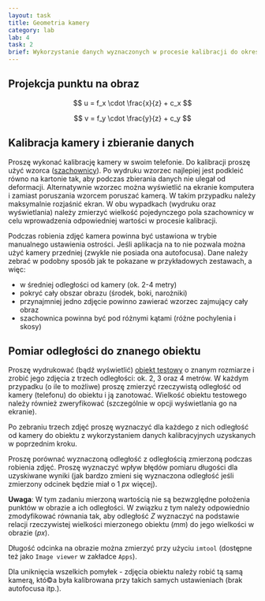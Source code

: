 ```yaml
---
layout: task
title: Geometria kamery
category: lab
lab: 4
task: 2
brief: Wykorzystanie danych wyznaczonych w procesie kalibracji do określenia położenia znanych obiektów
---
```


## Projekcja punktu na obraz

$$ u = f_x \cdot \frac{x}{z} + c_x $$

$$ v = f_y \cdot \frac{y}{z} + c_y $$

## Kalibracja kamery i zbieranie danych

Proszę wykonać kalibrację kamery w swoim telefonie. Do kalibracji proszę użyć 
wzorca ([szachownicy]({{site.baseurl}}/public/l4/chess_A4_4_5_40mm.pdf)). Po wydruku wzorzec najlepiej jest podkleić równo na kartonie tak,
aby podczas zbierania danych nie ulegał od deformacji. Alternatywnie wzorzec można wyświetlić
na ekranie komputera i zamiast poruszania wzorcem poruszać kamerą. W takim przypadku
należy maksymalnie rozjaśnić ekran. W obu wypadkach (wydruku oraz wyświetlania) należy
zmierzyć wielkość pojedynczego pola szachownicy w celu wprowadzenia odpowiedniej wartości
w procesie kalibracji. 

Podczas robienia zdjęć kamera powinna być ustawiona w trybie manualnego ustawienia ostrości.
Jeśli aplikacja na to nie pozwala można użyć kamery przedniej (zwykle nie posiada ona
autofocusa). Dane należy zebrać w podobny sposób jak te pokazane w przykładowych zestawach, a więc:

- w średniej odległości od kamery (ok. 2-4 metry)
- pokryć cały obszar obrazu (środek, boki, narożniki)
- przynajmniej jedno zdjęcie powinno zawierać wzorzec zajmujący cały obraz
- szachownica powinna być pod różnymi kątami (różne pochylenia i skosy)



## Pomiar odległości do znanego obiektu

Proszę wydrukować (bądź wyświetlić) [obiekt testowy]({{site.baseurl}}/public/l4/dist.pdf) o znanym rozmiarze i zrobić jego zdjęcia z trzech odległości:
ok. 2, 3 oraz 4 metrów. W każdym przypadku (o ile to możliwe) proszę zmierzyć rzeczywistą odległość od kamery (telefonu)
do obiektu i ją zanotować. Wielkość obiektu testowego należy również zweryfikować (szczególnie w opcji wyświetlania go na ekranie).

Po zebraniu trzech zdjęć proszę wyznaczyć dla każdego z nich odległość od kamery do obiektu z wykorzystaniem danych kalibracyjnych
uzyskanych w poprzednim kroku. 

Proszę porównać wyznaczoną odległość z odległością zmierzoną podczas robienia zdjęć. Proszę wyznaczyć wpływ błędów pomiaru długości 
dla uzyskiwane wyniki (jak bardzo zmieni się wyznaczona odległość jeśli zmierzony odcinek będzie miał o 1 _px_ więcej).

**Uwaga**: W tym zadaniu mierzoną wartością nie są bezwzględne położenia punktów w obrazie a ich odległości.
W związku z tym należy odpowiednio zmodyfikować równania tak, aby odległość _Z_ wyznaczyć na podstawie relacji
rzeczywistej wielkości mierzonego obiektu (_mm_) do jego wielkości w obrazie (_px_).

Długość odcinka na obrazie można zmierzyć przy użyciu `imtool` (dostępne też jako `Image viewer` w zakładce `Apps`).

Dla uniknięcia wszelkich pomyłek - zdjęcia obiektu należy robić tą samą kamerą, któ©a była kalibrowana przy takich
samych ustawieniach (brak autofocusa itp.). 